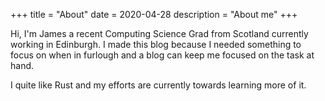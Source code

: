 +++
title = "About"
date = 2020-04-28
description = "About me"
+++

Hi, I'm James a recent Computing Science Grad from Scotland currently working in Edinburgh. I made this blog because I needed something to focus on when in furlough and a blog can keep me focused on the task at hand.

I quite like Rust and my efforts are currently towards learning more of it.
